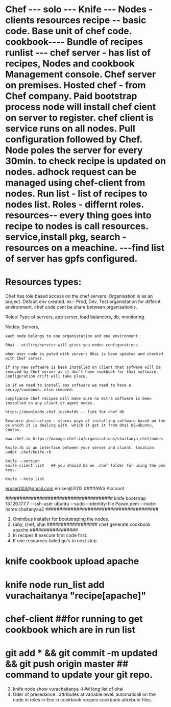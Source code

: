 Chef ---
solo ---
Knife ---
Nodes - clients
resources
recipe -- basic code. Base unit of chef code.
cookbook---- Bundle of recipes
runlist --- 
chef server - has list of recipes, Nodes and cookbook
Management console. 
Chef server on premises.
Hosted chef - from Chef company. Paid
bootstrap process node will install chef cient on server to register. 
chef client is service runs on all nodes. 
Pull configuration followed by Chef.
Node poles the server for every 30min. to check recipe is updated on nodes.
adhock request can be managed using chef-client from nodes.
Run list - list of recipes to nodes list.
Roles - differnt roles.
resources-- every thing goes into recipe to nodes is call resources. service,install pkg, 
search - resources on a meachine. ---find list of server has gpfs configured.
====================================
Resources types:
======================================
Chef has role based access on the chef servers.
Organisation is as an project.
Default env created.
ex:- Prod, Dev, Test organistation for differnt environment. 
chef code cant be share between organisationis.

Roles: 
Type of servers, app server, load balancers, db, monitoring.

Nodes:
Servers,

```each node belongs to one organistation and one environment.```

```Ohai - utility/service will gives you nodes configurations.```

```when ever node is poled with servers Ohai is been updated and checked with Chef server.```


```if any new software is been installed on client that sofware will be removed by Chef server as it don't have cookbook for that software. Configuration drift will take place.```


```So if we need to install any software we need to have a recipy/cookbook. else removed.```

```compliance Chef recipes will make sure no extra software is been installed on any client or agent nodes.```

```https://downloads.chef.io/chefdk -- link for chef dk```

```Resource abstraction - stores ways of installing software based on the os which it is dealing with. which it get it from Ohai OS=Ubuntu, Centos.```


```www.chef.io https://manage.chef.io/organizations/chaitanya_chef/nodes```

```Knife.rb is an interface between your server and client. location under .chef/knife.rb```

````
knife --version
knife client list   ## you should be on .chef folder for using the pem keys.

Knife --help list
````

eruser003@gmail.com eruser@2012 ####AWS Account

######################################
knife bootstrap 13.126.177.7 --ssh-user ubuntu --sudo --identity-file Pavan.pem --node-name chaitanyau2
########################################
1. Ominibus installer for bootstraping the nodes.
2. ruby, chef, ohai
##################
chef generate cookbook apache
#################
1. In recipes it execute first code first.
2. If one resources failed go's to next step.
# knife cookbook upload apache
# knife node run_list add vurachaitanya "recipe[apache]"
# chef-client  ##for running to get cookbook which are in run list
# git add * && git commit -m updated && git push origin master   ## command to update your git repo.
3.  knife node show vurachaitanya -l ## long list of ohai
4. Oder of presedance :
attributes at variable level.
automaticall on the node
in roles
in Env
in cookbook recipes
cookbook attrebute files.
